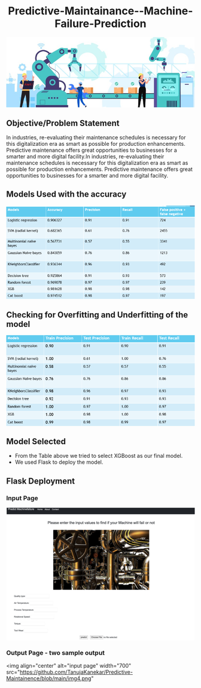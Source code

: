 # <center> Predictive-Maintainance--Machine-Failure-Prediction

<img align="center" alt="PredictiveMaintainance"  width="700" src="https://github.com/TanujaKanekar/Predictive-Maintainence/blob/main/img.jpg">

## Objective/Problem Statement
   <p>In industries, re-evaluating their maintenance schedules is necessary for this digitalization era as smart as possible for production enhancements. Predictive maintenance offers great opportunities to businesses for a smarter and more digital facility.In industries, re-evaluating their maintenance schedules is necessary for this digitalization era as smart as possible for production enhancements. Predictive maintenance offers great opportunities to businesses for a smarter and more digital facility.</p>

## Models Used with the accuracy

<img align="center" alt="Evaluationmetric"  width="700" src="https://github.com/TanujaKanekar/Predictive-Maintainence/blob/main/img1.png">

## Checking for Overfitting and Underfitting of the model

<img align="center" alt="overfitandunderfit"  width="700" src="https://github.com/TanujaKanekar/Predictive-Maintainence/blob/main/img2.png">
   
## Model Selected
   - From the Table above we tried to select XGBoost as our final model.
   - We used Flask to deploy the model.
   
## Flask Deployment 
### Input Page
<img align="center" alt="input page"  width="700" src="https://github.com/TanujaKanekar/Predictive-Maintainence/blob/main/img3.png">

### Output Page - two sample output
<img align="center" alt="input page"  width="700" src="https://github.com/TanujaKanekar/Predictive-Maintainence/blob/main/img4.png"


